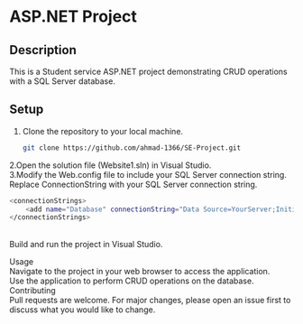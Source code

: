 # ASP.NET Project

## Description
This is a Student service ASP.NET project demonstrating CRUD operations with a SQL Server database.

## Setup
1. Clone the repository to your local machine.
   ```sh
   git clone https://github.com/ahmad-1366/SE-Project.git
   
2.Open the solution file (Website1.sln) in Visual Studio. <br>
3.Modify the Web.config file to include your SQL Server connection string.<br>
Replace ConnectionString with your SQL Server connection string.<br>
```sh
<connectionStrings>
    <add name="Database" connectionString="Data Source=YourServer;Initial Catalog=YourDatabase;User ID=YourUsername;Password=YourPassword;" providerName="System.Data.SqlClient" />
</connectionStrings>
```
<br>
Build and run the project in Visual Studio.<br>

Usage<br>
Navigate to the project in your web browser to access the application.<br>
Use the application to perform CRUD operations on the database.<br>
Contributing<br>
Pull requests are welcome. For major changes, please open an issue first to discuss what you would like to change.<br>

